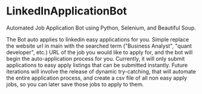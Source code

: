 # LinkedInApplicationBot

Automated Job Application Bot using Python, Selenium, and Beautiful Soup. 

The Bot auto applies to linkedin easy applications for you. Simple replace the website url in main with the searched term ("Business Analyst", "quant developer", etc.) URL
of the job you would like to apply for, and the bot will begin the auto-application process for you. Currently, it will only submit applications to easy apply listings that can 
be submitted instantly. Future iterations will involve the release of dynamic try-catching, that will automate the entire application process, and create a csv
file of all non easy apply jobs, so you can later save those jobs to apply to them. 



